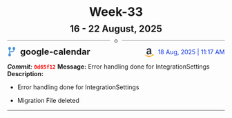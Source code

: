 <h1 style="text-align:center; margin-bottom:10px">Week-33</h1>
<h2 style="text-align:center; margin:0px">16 - 22 August, 2025</h2>
<div style="display: flex; align-items: center; justify-content: center;">
  <hr style="flex: 1; background-color: gray;" />
  <span style="padding: 0 10px;font-weight:bold; color:gray">o</span>
  <hr style="flex: 1; background-color: gray;" />
</div>

<div style="display: flex; justify-content: space-between; align-items:end;">
  <div style="display:flex">
      <img src="../assets/branch.svg" alt="GitHub Logo"  style="width:20px; margin:0 10px 0 0">
      <h3 style="margin: 0; padding:0; font-weight: bold; font-size:20px;">google-calendar</h3>
  </div>
  <div style="display:flex">
  <img src="../assets/amazon.svg" alt="Amazon Logo" style="width:20px">
    <span style="color:rgb(16, 54, 226); text-align: right; margin:0 0 0 10px; padding:0px;">18 Aug, 2025 | 11:17 AM</span>
  </div>
</div>

**_Commit:_** <code style="color: red; font-weight: bold;">0d65f12</code>
**Message:** Error handling done for IntegrationSettings
**Description:**
- Error handling done for IntegrationSettings

- Migration File deleted
---
